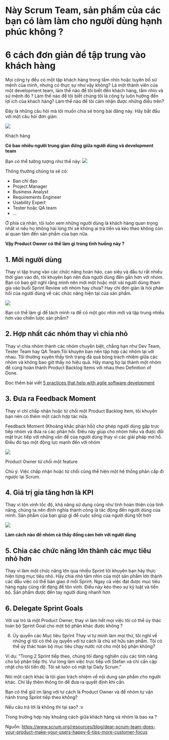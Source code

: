 # Này Scrum Team, sản phẩm của các bạn có làm làm cho người dùng hạnh phúc không ?
# 6 cách đơn giản để tập trung vào khách hàng

Mọi công ty đều có một tập khách hàng trong tầm nhìn hoặc tuyên bố sứ mệnh của mình, nhưng có thực sự như vậy không?
Là một thành viên của một development team, làm thế nào để tôi biết đến khách hàng, tầm nhìn và sứ mệnh đó ?
Làm thế nào để tôi biết chúng tôi là công ty luôn hướng đến lợi ích của khách hàng?
Làm thế nào để tôi cảm nhận được những điều trên?

Đây là những câu hỏi mà tôi muốn chia sẻ trong bài đăng này.
Hãy bắt đầu với một câu hỏi đơn giản: 

![](/1.png)

Khách hàng

**Có bao nhiêu người trung gian đứng giữa người dùng và development team**

Bạn có thể tưởng tượng như thế này: 
![](/2.png)

Thông thường chúng ta sẽ có:

- Ban chỉ đạo
- Project Manager
- Business Analyst
- Requirements Engineer
- Usability Expert
- Tester hoặc QA team
- ...

Ở phía cá nhân, tôi luôn xem những người dùng là khách hàng quan trọng nhất vì nếu họ không hài lòng thì sẽ không ai trả tiền và kéo theo không còn ai quan tâm đến sản phẩm của bạn nữa.

**Vậy Product Owner có thể làm gì trong tình huống này ?**

## 1. Mời người dùng

Thay vì tập trung vào các chức năng hoàn hảo, cao siêu và đầu tư rất nhiều thời gian vào đó, tôi khuyên bạn nên đưa người dùng đến gần hơn với nhóm.
Bạn có bao giờ nghĩ rằng mình nên mời một hoặc một vài người dùng tham gia vào buổi Sprint Review với nhóm hay chưa? Hay chỉ đơn giản là hỏi phản hồi của người dùng về các chức năng hiện tại của sản phẩm.

![](/3.png)

Bạn có thể làm gì để tách mình ra để có một góc nhìn mới và tập trung nhiều hơn vào chiến lược sản phẩm? 

## 2. Hợp nhất các nhóm thay vì chia nhỏ

Thay vì chia nhóm thành các nhóm chuyên biệt, chẳng hạn như Dev Team, Tester Team hay QA Team.Tôi khuyên bạn nên tập hợp các nhóm lại với nhau.
Tôi thường xuyên thấy tình trạng đá quả bóng trách nhiệm giữa các nhóm và không bao giờ thấy nó hiệu quả. 
Hãy mang họ lại thành một nhóm để cùng hoàn thành Product Backlog Items với nhau theo Definition of Done.

Đọc thêm bài viết [5 practices that help with agile software development](https://www.scrum.org/resources/blog/5-practices-help-agile-software-development)

## 3. Đưa ra Feedback Moment

Thay vì chỉ chấp nhận hoặc từ chối một Product Backlog Item, tôi khuyên bạn nên có thêm một cách hợp tác nữa.

Feedback Moment (Khoảng khắc phản hồi) cho phép người dùng gặp trực tiếp nhóm và đưa ra các phản hồi. Điều này giúp cho nhóm hiểu và được đối mặt trực tiếp với những vấn đề của người dùng thay vì các giải pháp mơ hồ. Điều đó tạo một động lực mạnh đến với nhóm

![](/4.png)

Product Owner từ chối một feature

Chú ý: Việc chấp nhận hoặc từ chối cũng thể hiện một hệ thống phân cấp đi ngược lại Scrum.

## 4. Giá trị gia tăng hơn là KPI

Thay vì tôn vinh tốc độ, khả năng sử dụng cũng như tính hoàn thiện của tính năng, chúng ta nên định nghĩa thành công là tác động đến người dùng của mình. Sản phẩm của bạn giúp gì để cuộc sống của người dùng tốt hơn

![](/5.png)

**Làm cách nào để nhóm cả thấy đồng cảm hơn với người dùng**

## 5. Chia các chức năng lớn thành các mục tiêu nhỏ hơn

Thay vì làm một chức năng lớn qua nhiều Sprint tôi khuyên bạn hãy thực hiện từng mục tiêu nhỏ. Hãy chia nhỏ tầm  nhìn của một sản phẩm lớn thành các đầu việc có thể bàn giao ở mỗi Sprint.
Ngay cả việc đạt được mục tiêu hàng ngày cũng rất đáng để tôn vinh. Điều này kéo theo sự kỷ luật và tiến bộ. Sản phẩm được đến tay người dùng nhanh hơn

## 6. Delegate Sprint Goals

Với vai trò là một Product Owner, thay vì làm hết mọi việc tôi có thể ủy thác toàn bộ Sprint Goal cho một bộ phận khác được không ?

6. Ủy quyền các Mục tiêu Sprint
Thay vì tự mình làm mọi thứ, tôi nghĩ về những gì tôi có thể ủy quyền với tư cách là chủ sở hữu sản phẩm.
Tôi có thể ủy thác toàn bộ mục tiêu chạy nước rút cho một bộ phận không?

Ví dụ: "Trong 2 Sprint tiếp theo, chúng tôi đang nghiên cứu các tính năng cho bộ phận tiếp thị. Vui lòng làm việc trực tiếp với Stefan và chỉ cần cập nhật cho tôi tiến độ. Tôi sẽ luôn có mặt tại Daily Scrum."

Nói một cách khác là tôi giao trách nhiệm về nội dung sản phẩm cho người khác. Chỉ lấy thêm thông tin để đưa ra quyết định khi cần.

Bạn có thể giữ im lặng với tư cách là Product Owner và để nhóm tự vận hành trong Sprint tiếp theo không?

Nếu câu trả lời là không thì tại sao? :v

Trong trường hợp này khoảng cách giữa khách hàng và nhóm là bao xa ?

Nguồn: https://www.scrum.org/resources/blog/dear-scrum-team-does-your-product-make-your-users-happy-6-tips-more-customer-focus
